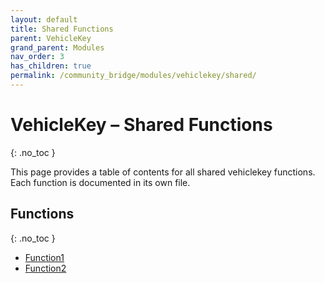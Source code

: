 ```yaml
---
layout: default
title: Shared Functions
parent: VehicleKey
grand_parent: Modules
nav_order: 3
has_children: true
permalink: /community_bridge/modules/vehiclekey/shared/
---
```


# VehicleKey – Shared Functions
{: .no_toc }

This page provides a table of contents for all shared vehiclekey functions. Each function is documented in its own file.

## Functions
{: .no_toc }

- [Function1](shared/Function1.md)
- [Function2](shared/Function2.md)
